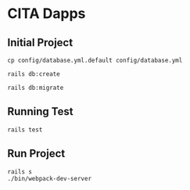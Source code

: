 # CITA Dapps

## Initial Project

```shell
cp config/database.yml.default config/database.yml

rails db:create

rails db:migrate
```

## Running Test

```shell
rails test
```

## Run Project

```shell
rails s
./bin/webpack-dev-server
```
